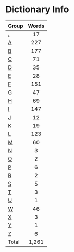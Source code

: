 ﻿Dictionary Info
=======


|Group|Words|
|-----|:------:|
|[.](..json)|17|
|[A](A.json)|227|
|[B](B.json)|177|
|[C](C.json)|71|
|[D](D.json)|35|
|[E](E.json)|28|
|[F](F.json)|151|
|[G](G.json)|47|
|[H](H.json)|69|
|[I](I.json)|147|
|[J](J.json)|12|
|[K](K.json)|19|
|[L](L.json)|123|
|[M](M.json)|60|
|[N](N.json)|3|
|[O](O.json)|2|
|[P](P.json)|6|
|[R](R.json)|2|
|[S](S.json)|5|
|[T](T.json)|3|
|[U](U.json)|1|
|[W](W.json)|46|
|[X](X.json)|3|
|[Y](Y.json)|1|
|[Z](Z.json)|6|
|Total|1,261|

